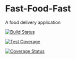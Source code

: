 # Fast-Food-Fast
A food delivery application

[![Build Status](https://travis-ci.org/kaggwachristopher/Fast-Food-Fast.svg?branch=master)](https://travis-ci.org/kaggwachristopher/Fast-Food-Fast)
 
 [![Test Coverage](https://api.codeclimate.com/v1/badges/7e866f55b4e3f8e28a17/test_coverage)](https://codeclimate.com/github/kaggwachristopher/Fast-Food-Fast/test_coverage)
 
[![Coverage Status](https://coveralls.io/repos/github/kaggwachristopher/Fast-Food-Fast/badge.svg?branch=master)](https://coveralls.io/github/kaggwachristopher/Fast-Food-Fast?branch=master)

